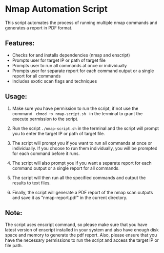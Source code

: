 <!DOCTYPE html>
<html>
<head>
</head>
<body>
  <h1>Nmap Automation Script</h1>
  <p>This script automates the process of running multiple nmap commands and generates a report in PDF format.</p>
  <h2>Features:</h2>
  <ul>
    <li>Checks for and installs dependencies (nmap and enscript)</li>
    <li>Prompts user for target IP or path of target file</li>
    <li>Prompts user to run all commands at once or individually</li>
    <li>Prompts user for separate report for each command output or a single report for all commands</li>
    <li>Includes exotic scan flags and techniques</li>
  </ul>
  <h2>Usage:</h2>
  <ol>
    <li>
        <p>Make sure you have permission to run the script, if not use the command <code> chmod +x nmap-script.sh </code> in the terminal to grant the execute permission to the script. </p>
    </li>
    <li>
        <p>Run the script <code>./nmap-script.sh</code>  in the terminal and the script will prompt you to enter the target IP or path of target file.</p>
    </li>
    <li>
        <p>The script will prompt you if you want to run all commands at once or individually. If you choose to run them individually, you will be prompted for each command before it runs.</p>
    </li>
    <li>
        <p>The script will also prompt you if you want a separate report for each command output or a single report for all commands.</p>
    </li>
    <li>
        <p>The script will then run all the specified commands and output the results to text files.</p>
    </li>
    <li>
        <p>Finally, the script will generate a PDF report of the nmap scan outputs and save it as "nmap-report.pdf" in the current directory.</p>
    </li>
  </ol>
  <h2>Note:</h2>
  <p>The script uses enscript command, so please make sure that you have latest version of enscript installed in your system and also have enough disk space and memory to generate the pdf report. Also, please ensure that you have the necessary permissions to run the script and access the target IP or file path.</p>
</body>
</html>
